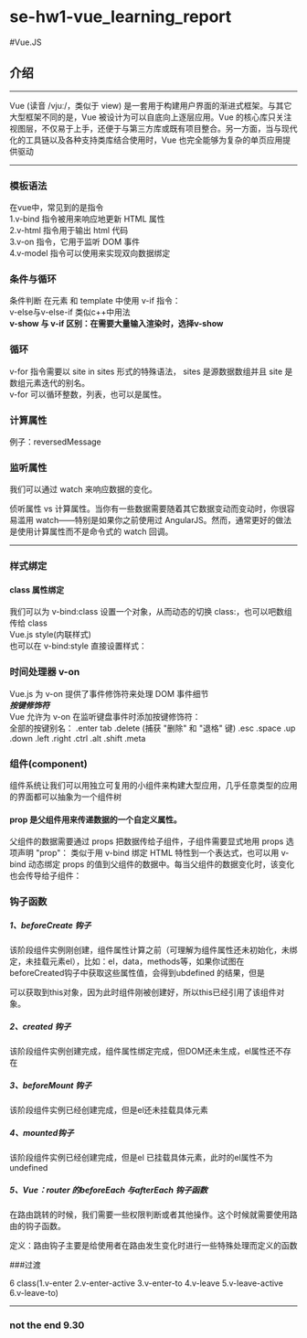 # se-hw1-vue_learning_report
#Vue.JS

## 介绍
----
Vue (读音 /vjuː/，类似于 view) 是一套用于构建用户界面的渐进式框架。与其它大型框架不同的是，Vue 被设计为可以自底向上逐层应用。Vue 的核心库只关注视图层，不仅易于上手，还便于与第三方库或既有项目整合。另一方面，当与现代化的工具链以及各种支持类库结合使用时，Vue 也完全能够为复杂的单页应用提供驱动

----
### 模板语法

在vue中，常见到的是指令<br>
1.v-bind 指令被用来响应地更新 HTML 属性<br>
2.v-html 指令用于输出 html 代码<br>
3.v-on 指令，它用于监听 DOM 事件<br>
4.v-model 指令可以使用来实现双向数据绑定

### 条件与循环

条件判断 在元素 和 template 中使用 v-if 指令：<br>
v-else与v-else-if 类似c++中用法<br>
**v-show 与 v-if 区别：在需要大量输入渲染时，选择v-show<be>**

### 循环 
v-for 指令需要以 site in sites 形式的特殊语法， sites 是源数据数组并且 site 是数组元素迭代的别名。<br>
v-for 可以循环整数，列表，也可以是属性。

### 计算属性

例子：reversedMessage

### 监听属性

我们可以通过 watch 来响应数据的变化。<br>

侦听属性 vs 计算属性。当你有一些数据需要随着其它数据变动而变动时，你很容易滥用 watch——特别是如果你之前使用过 AngularJS。然而，通常更好的做法是使用计算属性而不是命令式的 watch 回调。

----

### 样式绑定

#### class 属性绑定
我们可以为 v-bind:class 设置一个对象，从而动态的切换 class:，也可以吧数组传给 class<br>
Vue.js style(内联样式)<br>
也可以在 v-bind:style 直接设置样式：<br>

### 时间处理器 v-on

Vue.js 为 v-on 提供了事件修饰符来处理 DOM 事件细节<br>
***按键修饰符***<br>
Vue 允许为 v-on 在监听键盘事件时添加按键修饰符：<br>
全部的按键别名：
.enter
tab
.delete (捕获 "删除" 和 "退格" 键)
.esc
.space
.up
.down
.left
.right
.ctrl
.alt
.shift
.meta

### 组件(component)
组件系统让我们可以用独立可复用的小组件来构建大型应用，几乎任意类型的应用的界面都可以抽象为一个组件树
 
#### prop 是父组件用来传递数据的一个自定义属性。

父组件的数据需要通过 props 把数据传给子组件，子组件需要显式地用 props 选项声明 "prop"：
类似于用 v-bind 绑定 HTML 特性到一个表达式，也可以用 v-bind 动态绑定 props 的值到父组件的数据中。每当父组件的数据变化时，该变化也会传导给子组件：

### 钩子函数


##### 1、beforeCreate 钩子

   该阶段组件实例刚创建，组件属性计算之前（可理解为组件属性还未初始化，未绑定，未挂载元素el），比如：el，data，methods等，如果你试图在beforeCreated钩子中获取这些属性值，会得到ubdefined 的结果，但是

可以获取到this对象，因为此时组件刚被创建好，所以this已经引用了该组件对象。

##### 2、created 钩子

 该阶段组件实例创建完成，组件属性绑定完成，但DOM还未生成，el属性还不存在

##### 3、beforeMount 钩子

 该阶段组件实例已经创建完成，但是el还未挂载具体元素

##### 4、mounted钩子

 该阶段组件实例已经创建完成，但是el 已挂载具体元素，此时的el属性不为undefined

 

##### 5、Vue：router 的beforeEach 与afterEach 钩子函数

 在路由跳转的时候，我们需要一些权限判断或者其他操作。这个时候就需要使用路由的钩子函数。

定义：路由钩子主要是给使用者在路由发生变化时进行一些特殊处理而定义的函数

###过渡

6 class(1.v-enter 2.v-enter-active 3.v-enter-to 4.v-leave 5.v-leave-active 6.v-leave-to)

----

### not the end 9.30

